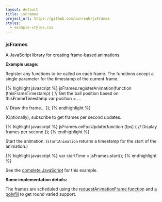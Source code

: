 ```yaml
---
layout: default
title: jsFrames
project_url: https://github.com/ianreah/jsFrames
styles:
  - example-styles.css
---
```


### jsFrames ###

A JavaScript library for creating frame-based animations.

**Example usage:**

<span id="fps"> </span>

<canvas id="theCanvas"> </canvas>

Register any functions to be called on each frame. The functions accept a single parameter for the timestamp of the current frame.

{% highlight javascript %}
jsFrames.registerAnimation(function (thisFrameTimestamp) {
    // Get the ball position based on thisFrameTimestamp
    var position = ...

   // Draw the frame...
});
{% endhighlight %}

(Optionally), subscribe to get frames per second updates.

{% highlight javascript %}
jsFrames.onFpsUpdate(function (fps) {
    // Display frames per second
});
{% endhighlight %}

Start the animation. (`startAnimation` returns a timestamp for the start of the animation.)

{% highlight javascript %}
var startTime = jsFrames.start();
{% endhighlight %}

See the [complete JavaScript](js/main.js) for this example.

**Some implementation details:**

The frames are scheduled using the [requestAnimationFrame function](http://creativejs.com/resources/requestanimationframe/) and [a polyfill](https://gist.github.com/1579671) to get round varied support.

<script type="text/javascript" src="js/jquery-1.8.3.min.js"> </script>
<script type="text/javascript" src="js/jsFrames.min.js"> </script>
<script type="text/javascript" src="js/main.js"> </script>
